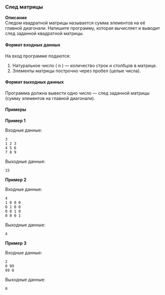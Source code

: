 

### След матрицы

**Описание**  
Следом квадратной матрицы называется сумма элементов на её главной диагонали. Напишите программу, которая вычисляет и выводит след заданной квадратной матрицы.

#### Формат входных данных
На вход программе подаются:
1. Натуральное число \( n \) — количество строк и столбцов в матрице.
2. Элементы матрицы построчно через пробел (целые числа).

#### Формат выходных данных
Программа должна вывести одно число — след заданной матрицы (сумму элементов на главной диагонали).

#### Примеры

**Пример 1**

Входные данные:
```
3
1 2 3
4 5 6
7 8 9
```

Выходные данные:
```
15
```

**Пример 2**

Входные данные:
```
4
1 0 0 0
0 1 0 0
0 0 1 0
0 0 0 1
```

Выходные данные:
```
4
```

**Пример 3**

Входные данные:
```
2
0 99
99 0
```

Выходные данные:
```
0
```

